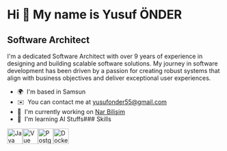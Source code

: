Hi 👋 My name is Yusuf ÖNDER
============================

Software Architect
------------------

I'm a dedicated Software Architect with over 9 years of experience in designing and building scalable software solutions. My journey in software development has been driven by a passion for creating robust systems that align with business objectives and deliver exceptional user experiences.

*   🌍  I'm based in Samsun
*   ✉️  You can contact me at [yusufonder55@gmail.com](mailto:yusufonder55@gmail.com)
*   🚀  I'm currently working on [Nar Bilişim](http://www.nar.com.tr/)
*   🧠  I'm learning AI Stuffs### Skills 
<p align="left">
<a href="https://www.oracle.com/java/" target="_blank" rel="noreferrer"><img src="https://raw.githubusercontent.com/danielcranney/readme-generator/main/public/icons/skills/java-colored.svg" width="36" height="36" alt="Java" title="Java"/></a><a href="https://vuejs.org/" target="_blank" rel="noreferrer"><img src="https://raw.githubusercontent.com/danielcranney/readme-generator/main/public/icons/skills/vuejs-colored.svg" width="36" height="36" alt="Vue" title="Vue"/></a><a href="https://www.postgresql.org/" target="_blank" rel="noreferrer"><img src="https://raw.githubusercontent.com/danielcranney/readme-generator/main/public/icons/skills/postgresql-colored.svg" width="36" height="36" alt="PostgreSQL" title="PostgreSQL"/></a><a href="https://www.docker.com/" target="_blank" rel="noreferrer"><img src="https://raw.githubusercontent.com/danielcranney/readme-generator/main/public/icons/skills/docker-colored.svg" width="36" height="36" alt="Docker" title="Docker"/></a>
                    </p>
